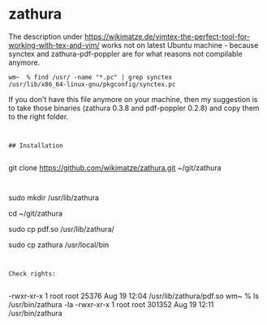 # zathura

The description under <https://wikimatze.de/vimtex-the-perfect-tool-for-working-with-tex-and-vim/> works not on latest Ubuntu machine - because synctex and zathura-pdf-poppler are for what reasons not compilable anymore.

```
wm~  % find /usr/ -name "*.pc" | grep synctex
/usr/lib/x86_64-linux-gnu/pkgconfig/synctex.pc
```

If you don't have this file anymore on your machine, then my suggestion is to take those binaries (zathura 0.3.8 and pdf-poppler 0.2.8) and copy them to the right folder.
```


## Installation


```
git clone https://github.com/wikimatze/zathura.git ~/git/zathura
```


```
sudo mkdir /usr/lib/zathura

cd ~/git/zathura

sudo cp pdf.so /usr/lib/zathura/

sudo cp zathura /usr/local/bin

```


Check rights:


```
-rwxr-xr-x 1 root root 25376 Aug 19 12:04 /usr/lib/zathura/pdf.so
wm~  % ls /usr/bin/zathura -la
-rwxr-xr-x 1 root root 301352 Aug 19 12:11 /usr/bin/zathura
```






